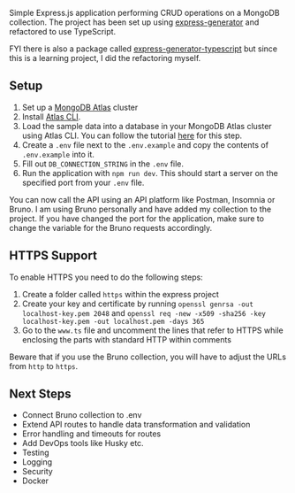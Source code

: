 Simple Express.js application performing CRUD operations on a MongoDB collection.
The project has been set up using [express-generator](https://github.com/expressjs/generator) and refactored to use TypeScript.

FYI there is also a package called [express-generator-typescript](https://github.com/seanpmaxwell/express-generator-typescript) but since this is a learning project, I did the refactoring myself.

## Setup

 1. Set up a [MongoDB Atlas](https://www.mongodb.com/products/platform/atlas-database) cluster
 2. Install [Atlas CLI](https://www.mongodb.com/docs/atlas/cli/current/install-atlas-cli/). 
 3. Load the sample data into a database in your MongoDB Atlas cluster using Atlas CLI. You can follow the tutorial [here](https://www.mongodb.com/docs/atlas/sample-data/) for this step.
 4. Create a `.env` file next to the `.env.example` and copy the contents of `.env.example` into it.
 5. Fill out `DB_CONNECTION_STRING` in the `.env` file.
 6. Run the application with `npm run dev`. This should start a server on the specified port from your `.env` file.

You can now call the API using an API platform like Postman, Insomnia or Bruno. I am using Bruno personally and have added my collection to the project. If you have changed the port for the application, make sure to change the variable for the Bruno requests accordingly.

## HTTPS Support

To enable HTTPS you need to do the following steps:

1. Create a folder called `https` within the express project
2. Create your key and certificate by running `openssl genrsa -out localhost-key.pem 2048` and `openssl req -new -x509 -sha256 -key localhost-key.pem -out localhost.pem -days 365`
3. Go to the `www.ts` file and uncomment the lines that refer to HTTPS while enclosing the parts with standard HTTP within comments

Beware that if you use the Bruno collection, you will have to adjust the URLs from `http` to `https`.

## Next Steps

- Connect Bruno collection to .env
- Extend API routes to handle data transformation and validation
- Error handling and timeouts for routes
- Add DevOps tools like Husky etc.
- Testing
- Logging
- Security
- Docker